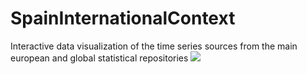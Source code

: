 # SpainInternationalContext
Interactive data visualization of the time series sources from the main european and global statistical repositories
![](https://github.com/ordanovich/images/blob/master/animated_eurostat_search.gif?raw=true)
